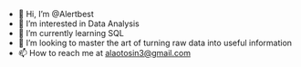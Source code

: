 - 👋 Hi, I’m @Alertbest
- 👀 I’m interested in Data Analysis 
- 🌱 I’m currently learning SQL
- 💞️ I’m looking to master the art of turning raw data into useful information 
- 📫 How to reach me at alaotosin3@gmail.com

<!---
Alertbest/Alertbest is a ✨ special ✨ repository because its `README.md` (this file) appears on your GitHub profile.
You can click the Preview link to take a look at your changes.
--->
